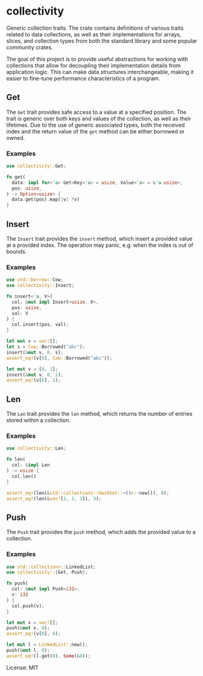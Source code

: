 # collectivity

Generic collection traits. The crate contains definitions of various traits related to data collections, as well as their implementations for arrays, slices, and collection types from both the standard library and some popular community crates.

The goal of this project is to provide useful abstractions for working with collections that allow for decoupling their implementation details from application logic. This can make data structures interchangeable, making it easier to fine-tune performance characteristics of a program.

## Get

The `Get` trait provides safe access to a value at a specified position. The trait is generic over both keys and values of the collection, as well as their lifetimes. Due to the use of generic associated types, both the received index and the return value of the `get` method can be either borrowed or owned.

### Examples
```rust
use collectivity::Get;

fn get(
  data: impl for<'a> Get<Key<'a> = usize, Value<'a> = &'a usize>,
  pos: usize,
) -> Option<usize> {
  data.get(pos).map(|v| *v)
}
```

## Insert

The `Insert` trait provides the `insert` method, which insert a provided value at a provided index. The operation may panic, e.g. when the index is out of bounds.

### Examples
```rust
use std::borrow::Cow;
use collectivity::Insert;

fn insert<'a, V>(
  col: &mut impl Insert<usize, V>,
  pos: usize,
  val: V
) {
  col.insert(pos, val);
}

let mut v = vec![];
let s = Cow::Borrowed("abc");
insert(&mut v, 0, s);
assert_eq!(v[0], Cow::Borrowed("abc"));

let mut v = [0, 1];
insert(&mut v, 0, 1);
assert_eq!(v[0], 1);
```

## Len

The `Len` trait provides the `len` method, which returns the number of entries stored within a collection.

### Examples
```rust
use collectivity::Len;

fn len(
  col: &impl Len
) -> usize {
  col.len()
}

assert_eq!(len(&std::collections::HashSet::<()>::new()), 0);
assert_eq!(len(&vec![1, 2, 3]), 3);
```

## Push

The `Push` trait provides the `push` method, which adds the provided value to a collection.

### Examples
```rust
use std::collections::LinkedList;
use collectivity::{Get, Push};

fn push(
  col: &mut impl Push<i32>,
  v: i32
) {
  col.push(v);
}

let mut v = vec![];
push(&mut v, 0);
assert_eq!(v[0], 0);

let mut l = LinkedList::new();
push(&mut l, 0);
assert_eq!(l.get(0), Some(&0));
```

License: MIT

